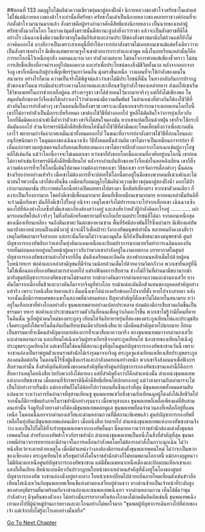 ##ตอนที่ 133 ลมฤดูใบไม้ผลินำความเขียวชอุ่มมาสู่สองฝั่งน้ำ
นิกายหลวงของต้าโจวศรัทธาในเต๋าแต่ไม่ใช่แค่นิกายหลวงของต้าโจวเท่านั้นที่ศรัทธา ศรัทธาในเต๋าเป็นนิกายหลวงของหลายราชวงศ์ก่อนที่จะก่อตั้งต้าโจวมานานมากแล้ว
สังฆราชคือผู้ทรงอำนาจศักดิ์สิทธิ์แห่งนิกายหลวง เป็นนายของเหล่าผู้ศรัทธาทั้งมวลในโลก ในบางแง่มุมสังฆราชนั้นมีสถานะสูงส่งยิ่งกว่าราชา
แล้วจะเป็นสังฆราชที่ดีได้อย่างไร
เฉินฉางเซิงมีความเชี่ยวชาญในคัมภีร์เต๋าและอ่านประวัติของสังฆราชมานับไม่ถ้วนแต่ก็ยังไม่อาจคิดออกได้
บางทีอาจเป็นเพราะสาเหตุนี้ที่ทำให้อาจารย์อาสังฆราชไม่เคยสอนเขาแม้แต่ครั้งเดียวว่าจะเป็นสังฆราชอย่างไร มีเพียงแค่พยายามจูงใจเขาด้วยการกระทำและคำพูด
หนึ่งในบทเรียนเหล่านั้นก็คือการยกโลกนี้ไว้เหนือทุกสิ่ง อดทนและรอเวลา ทำตัวตามสบาย ไม่สนใจการพ่ายแพ้เพียงชั่วคราว ไม่สนการเสียชื่อเสียงที่อาจดำรงอยู่ไปตลอดกาล และทำเพื่อประโยชน์ของสิ่งมีชีวิตทั้งมวล
หลังจากออกจากจิงตู เขาก็เหมือนกับผู้บำเพ็ญเพียรรุ่นเยาว์คนอื่น มุ่งตรงขึ้นเหนือ วางแผนที่จะใช้กำลังของตนในสนามรบ อย่างไรก็ตาม ความเป็นจริงได้พิสูจน์แล้วว่าเขาไม่มีประโยชน์ที่นั่น ในทางกลับกันการปรากฏตัวของเขาในแนวรบมีแต่จะสร้างความโกลาหลและสะเทือนขวัญกำลังใจของเหล่าทหาร ส่งผลให้เขาเริ่มใช้วิชาแพทย์ในการช่วยเหลือผู้คน สร้างยาจูซา เขาได้ช่วยคนไว้มากมายจริงๆ แต่ก็ยังไม่เพียงพอ
ในสมุดบันทึกของหวังจื่อเช่อได้กล่าวเอาไว้ว่าตำแหน่งมีความสัมพันธ์ ในตำแหน่งที่ต่างกันก็ต้องใช้วิธีที่ต่างกันในการทำสิ่งต่างๆ เขาในตอนนี้เป็นสังฆราช เพราะฉะนั้นหากเขาปรารถนาจะตอบแทนโลกใบนี้ เขาก็ไม่อาจทำตัวเป็นมือกระบี่หรือหมอ เขาต้องใช้วิธีที่ต่างออกไป
ซูหลีได้ตัดสินใจว่าการยุ่งเกี่ยวกับโลกที่มืดมิดและเน่าเฟะนี้ต่ำกว่าตัวเขา เขาจึงไม่สนใจมองมัน หากเขาแปดเปื้อนด้วยฝุ่น เขาก็จะใช้กระบี่ตัดมันออกไป ส่วนจักรพรรดินีศักดิ์สิทธิ์เทียนไห่นั้นยิ่งใช้วิธีที่ดำมืดและโหดเหี้ยมยิ่งกว่าเพื่อสะกดมันเอาไว้ พยายามกำจัดอากาศเหม็นเน่าทั้งหมดออกไป ในขณะที่อาจารย์อาสังฆราชใช้วิธีที่อ่อนโยนและอนุรักษนิยมกว่า
ในมุมมองของเฉินฉางเซิง วิธีทั้งหมดนั้นล้วนผิด
เขาไม่อาจเป็นเหมือนอาจารย์อา ที่เห็นแก่ภาพรวมอยู่เสมอจนถึงกับยอมเสียสละตนเอง เขาไม่อาจปลีกตัวออกจากโลกเฉกเช่นผู้อาวุโสซูหลีได้เช่นกัน แม้ว่าโลกนี้อาจจะไม่เมตตาเขา ทว่าเขาก็ยังชอบโลกนี้และคนที่อาศัยอยู่บนโลกนี้ เขาย่อมไม่อาจทำเช่นจักรพรรดินีศักดิ์สิทธิ์เทียนไห่ หลังจากอ่านบันทึกของหวังจื่อเช่อในหอหลิงเยียน เขาก็ทิ้งความต้องการที่จะให้โลกนี้เต้นไปตามความต้องการของเขา
วิธีของเขา การจัดการเตื่องต่างๆ นั้นค่อนข้างเรียบง่ายอย่างแท้จริง
เมื่อเขาไม่ต้องการที่จะปล่อยให้โลกนี้ตกอยู่ในมือของพวกคนที่เน่าเฟะและไม่น่าสนใจพวกนั้น เขาก็ต้องยืนขึ้น
เหมือนกับลมฤดูใบไม้ผลินำความเขียวชอุ่มมาสู่สองฝั่งน้ำ ดอกไม้ป่าเบ่งบานบนผาชัน ประกาศต่อโลกนี้อย่างเปิดเผยตรงไปตรงมา ซื่อสัตย์เที่ยงตรง
หากเขาตัวคนเดียว ก็คงจะเป็นเรื่องยากมาก โชคยังดีเขามีเพื่อนมากมาย มีคนที่เชื่อเหมือนเขามากมาย
หากคนเหล่านั้นยินดีที่จะร่วมมือกับเขา มันก็ยิ่งดีเข้าไปใหญ่ อนิจจา เหตุใดเขาจึงไม่ปรารถนาจะไปจากเทือกเขา
เฉินฉางเซิงมองไปที่ห้องห่างไกลซึ่งยังมีแสงตะเกียงส่องสว่างอยู่ และสงสัยว่าหลัวปู้กำลังคิดอะไรอยู่
……
……
เผ่ามารถอนทัพไปแล้วจริงๆ ไม่ทิ้งกับดักหรือพยายามที่จะเก็บเกี่ยวผลประโยชน์ที่ได้มา จากตอนเหนือสุดของเมืองเทียนเหลียง จนถึงตีนเขาตะวันตกของหานซาน พื้นที่รัศมีสองพันลี้ไร้ซึ่งเผ่ามาร มีเพียงแค่ทัพหมาป่าสองหน่วยบนฝั่งแม่น้ำลาฮู่ น่าจะมีไว้เพื่อเฝ้าระวังกองทัพมนุษย์เท่านั้น
หลายคนยังคงสงสัยว่าเหตุใดทัพเผ่ามารจึงล่าถอย แต่กระนั้นก็ตามไม่ว่าจะมองมุมใด นี่ก็ยังเป็นชัยชนะของมนุษยชาติ ศูนย์บัญชาการกองทัพสิบกว่าแห่งในทุ่งหิมะแดนเหนือและป้อมปราการมากมายเริ่มทำการเฉลิมฉลองกัน รอยยิ้มผ่อนคลายอยู่บนใบหน้าผู้คนราวกับว่าพวกเขากำลังอยู่ในงานเทศกาล
บรรยากาศในศูนย์บัญชาการกองทัพซงซานต่างไปจากที่อื่น มันตึงเครียดและอึดอัด สองฟากถนนหลักเต็มไปด้วยผู้คน ใบหน้าทหาร พ่อค้าและเหล่าสามัญชนที่มีจำนวนน้อยล้วนเต็มไปด้วยความวิตกกังวล พวกเขายืนอยู่ที่นี่ไม่ใช่เพื่อฉลองที่กองทัพเผ่ามารล่าถอยไป แต่รอฟังผลการสืบสวน
ช่วงไม่กี่วันที่ผ่านมามีขบวนรถม้ามายังศูนย์บัญชาการกองทัพซงซานไม่ขาดสาย รถม้าบางคันมาจากด่านหลานกวนและด่านยงเสวี่ย บางคันก็มาจากเมืองฮั่นชิวและบางคันก็มาจากจิงตูที่ห่างไกล รถม้าแต่ละคันคือตัวแทนของบุคคลสำคัญอย่างแท้จริง
เพราะว่าหนิงสือเว่ยตายแล้ว
คืนหนึ่งเขาได้นำองครักษ์ออกไปจากที่ตั้ง หายไปจากสายตา หลังจากนั้นเมื่อมีการพบศพของเขาในสภาพที่น่าสยดสยอง ปัญหาสำคัญก็คือเขาไม่ได้ตายในสนามรบ ทว่าอยู่ในเทือกเขาที่ห่างไกลอย่างยิ่ง
ขุนพลเทพตายอย่างแปลกประหลาด ย่อมต้องมีการสืบสวนเกิดขึ้นเป็นธรรมดา
ทหาร พ่อค้าและประชาชนมารวมตัวกันที่ถนนเพื่อดูว่าเกิดอะไรขึ้น
พวกเขาไม่รู้ว่ามีกี่คนที่ตายในคืนนั้น จูเยี่ยผู้นำคนใหม่ของตระกูลจู เทียนไห่จันอีทายาทรุ่นที่สองของตระกูลเทียนไห่และประมุขสิบเจ็ดตระกูลถังได้ตายในคืนอันเย็นเยียบเช่นเดียวกับหนิงสือเว่ย
เมื่อมีคนสำคัญตายไปมากมาย ก็ย่อมเป็นธรรมดาที่จะมีคนสำคัญมากมายต้องการที่จะมาสืบหาความจริง
สองขุนพลเทพมาจากด่านยงเสวี่ยและด่านหลานกวน และเทียนไห่เฉิงเหวินผู้ทรงเกียรติจากตระกูลเทียนไห่ น้องชายของเทียนไห่เฉิงอู่ประมุขตระกูลเทียนไห่ แต่เขาก็ไม่ใช่คนที่มีสถานะสูงที่สุดในศูนย์บัญชาการกองทัพซงซานวันนี้ เพราะจงซานอ๋องเป็นราชทูตตัวแทนราชสำนักได้เร่งรุดมาจากจิงตู ตระกูลจูแห่งเทียนเหลียงเสียประมุขตระกูลสองคนติดต่อกัน ในตอนนี้ไร้ซึ่งผู้แข็งแกร่งและกำลังลดทอนอย่างหนัก พวกเขาจึงส่งคนมาเพื่อฟังการสืบสวนเท่านั้น
สิ่งสำคัญอันดับหนึ่งของคนสำคัญที่มายังศูนย์บัญชาการกองทัพซงซานเหล่านี้ก็คือการสืบหาว่าเหตุใดหนิงสือเว่ยกับพวกถึงได้ตายลง แต่ที่สำคัญยิ่งกว่าก็คือตำแหน่งนั้น
ตำแหน่งขุนพลเทพแห่งกองทัพซงซาน
เมื่อตอนที่จักรพรรดินีศักดิ์สิทธิ์เทียนไห่ปกครองอยู่ แม้ว่าสงครามกับเผ่ามารจะไม่เป็นไปอย่างราบรื่นนัก แต่กองทัพก็ไม่ได้ด้อยไปกว่าตอนที่แข็งแกร่งที่สุด มีขุนพลเทพทั้งหมดสามสิบแปดนาย ระหว่างการยึดอำนาจที่สุสานเทียนซู ขุนพลเทพเซวียสิ่งชวนกับเทียนฉุยผู้โด่งดังได้เสียชีวิตไป จากนั้นก็มีการขัดแย้งภายในราชสำนักอย่างรุนแรง เมื่อพายุสงบลง ขุนพลเทพก็เหลือเพียงแค่ยี่สิบสามคนเท่านั้น
จิงตูกับลั่วหยางต่างก็ต้องมีขุนพลเทพคอยดูแล ขุนพลเทพที่ลดจำนวนลงที่เหลือก็อยู่ที่แดนเหนือ
ในตอนนี้นอกจากด่านยงเสวี่ยและด่านหลานกวนที่มีสถานะพิเศษแล้ว ศูนย์บัญชาการกองทัพที่เหลือในทุ่งหิมะมีขุนพลเทพแค่คนเดียว เมื่อหนิงสือเว่ยตายไป ตำแหน่งขุนพลเทพแห่งกองทัพซงซานจึงว่าง และเป็นไปไม่ได้ที่จะย้ายขุนพลเทพจากกองทัพอื่นมา นี่หมายความว่าราชสำนักต้องแต่งตั้งขุนพลเทพคนใหม่
สำหรับกองทัพต้าโจวกับราชสำนัก ตำแหน่งขุนพลเทพเป็นหนึ่งในสิ่งที่สำคัญที่สุด
ขุนพลเทพมีอำนาจการทหารและมีอำนาจในการเคลื่อนกำลังพลโดยไม่ต้องรอคำสั่งในภาวะฉุกเฉิน
ไม่ว่าหนิงสือเว่ยจะตายด้วยเหตุใด เมื่อมีตำแหน่งว่างลงต้องมีการแต่งตั้งขุนพลเทพคนใหม่ ไม่ว่าจะเป็นพวกของเซียงอ๋อง ตระกูลเทียนไห่ หรือขุมกำลังใดในราชสำนักต่างก็ไม่ยอมพลาดโอกาสนี้
แม้กลางฤดูหนาวไม่มีหิมะตกเหนือศูนย์บัญชาการกองทัพซงซาน แต่มีชั้นเมฆหนาเหนือเมืองและป้อมบนเทือกเขาและแสงก็เย็นเยียบ
สีหน้าแบบเดียวกันปรากฏบนใบหน้าของเหล่าคนสำคัญที่นั่งอยู่ในโถงของศูนย์บัญชาการกองทัพ
จงซานอ๋องนั่งอยู่ตรงกลาง ใบหน้าเขาเปลี่ยมไปด้วยกลิ่นอายโหดเหี้ยมดังเช่นข่าวลือ
เทียนไห่เฉิงเหวินกับขุนพลเทพเจี้ยนซีแห่งด่านยงเสวี่ยอยู่ด้านขวา
ทางด้านซ้ายเป็นเจ้าหน้าที่ระดับสูงของศาลยุติธรรมที่มาพร้อมกับจงซานอ๋องและขนพลเทพเฉิงเทา จากด่านหลานกวน
เห็นได้ชัดว่าขุมกำลังต่างๆ มีจุดยืนของตัวเอง ไม่อย่างนั้นบรรยากาศในห้องโถงคงไม่กดดันอึดอัดเช่นนี้
ขุนพลเทพเฉิงเทามองไปที่ผู้นำหมู่บ้านเกาหยางและตะโกนอย่างไม่พอใจมาก “ขุนพลผู้บัญชาการเดินทางไปที่ค่ายของเจ้า แต่เจ้ากลับไม่รู้อะไรเลยอย่างนั้นหรือ”


[Go To Next Chapter]( ./806.md)